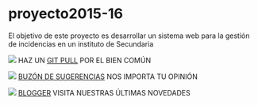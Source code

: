 # proyecto2015-16

El objetivo de este proyecto es desarrollar un sistema web para la gestión de incidencias en un instituto de Secundaria

![](http://findicons.com/files/icons/584/the_last_order_plus/128/alarm.png) HAZ UN [GIT PULL](https://github.com/profeIAP/panelDeControl/wiki#actualizaci%C3%B3n) POR EL BIEN COMÚN

![](http://findicons.com/files/icons/2209/beos/128/beos_mailbox.png) [BUZÓN DE SUGERENCIAS](https://docs.google.com/spreadsheets/d/1GWBdArQ-0j-Db2zIGtvORs9uhucbrG9X1V1fWlzMtlo/edit#gid=0) NOS IMPORTA TU OPINIÓN

![](http://findicons.com/files/icons/1066/orb/96/blogger.png) [BLOGGER](http://semillerodeempresas.blogspot.com.es/) VISITA NUESTRAS ÚLTIMAS NOVEDADES
